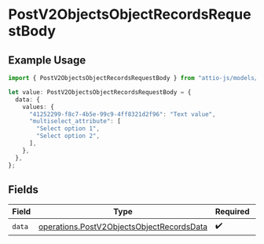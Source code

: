 # PostV2ObjectsObjectRecordsRequestBody

## Example Usage

```typescript
import { PostV2ObjectsObjectRecordsRequestBody } from "attio-js/models/operations";

let value: PostV2ObjectsObjectRecordsRequestBody = {
  data: {
    values: {
      "41252299-f8c7-4b5e-99c9-4ff8321d2f96": "Text value",
      "multiselect_attribute": [
        "Select option 1",
        "Select option 2",
      ],
    },
  },
};
```

## Fields

| Field                                                                                                  | Type                                                                                                   | Required                                                                                               | Description                                                                                            |
| ------------------------------------------------------------------------------------------------------ | ------------------------------------------------------------------------------------------------------ | ------------------------------------------------------------------------------------------------------ | ------------------------------------------------------------------------------------------------------ |
| `data`                                                                                                 | [operations.PostV2ObjectsObjectRecordsData](../../models/operations/postv2objectsobjectrecordsdata.md) | :heavy_check_mark:                                                                                     | N/A                                                                                                    |